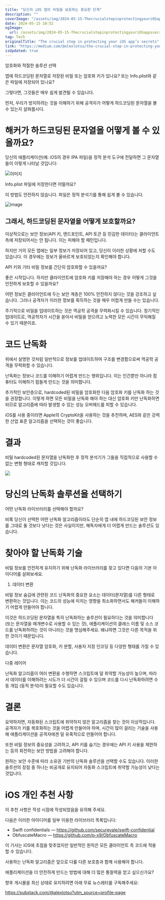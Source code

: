 ```yaml
---
title: "당신의 iOS 앱의 비밀을 보호하는 중요한 단계"
description: ""
coverImage: "/assets/img/2024-05-15-ThecrucialstepinprotectingyouriOSappssecrets_0.png"
date: 2024-05-15 10:52
ogImage: 
  url: /assets/img/2024-05-15-ThecrucialstepinprotectingyouriOSappssecrets_0.png
tag: Tech
originalTitle: "The crucial step in protecting your iOS app’s secrets"
link: "https://medium.com/@alexlotsu/the-crucial-step-in-protecting-your-ios-apps-secrets-4bb5ce151fbe"
isUpdated: true
---
```





암호화와 적절한 솔루션 선택

앱에 하드코딩된 문자열로 저장된 비밀 또는 암호화 키가 있나요? 또는 Info.plist와 같은 파일에 저장되어 있나요?

그렇다면, 그것들은 매우 쉽게 발견될 수 있습니다.

먼저, 우리가 방지하려는 것을 이해하기 위해 공격자가 어떻게 하드코딩된 문자열을 볼 수 있는지 살펴봅시다.



# 해커가 하드코딩된 문자열을 어떻게 볼 수 있을까요?

당신의 애플리케이션(예: iOS의 경우 IPA 파일)을 정적 분석 도구에 전달하면 그 문자열들이 이렇게 나타날 것입니다:

![이미지](/assets/img/2024-05-15-ThecrucialstepinprotectingyouriOSappssecrets_0.png)

Info.plist 파일에 저장한다면 어떨까요?



이 방법도 안전하지 않습니다. 파일은 정적 분석기를 통해 쉽게 볼 수 있습니다.

![image](/assets/img/2024-05-15-ThecrucialstepinprotectingyouriOSappssecrets_1.png)

## 그래서, 하드코딩된 문자열을 어떻게 보호할까요?

이상적으로는 보안 정보(API 키, 엔드포인트, API 토큰 등 민감한 데이터)는 클라이언트 측에 저장되어서는 안 됩니다. 이는 피해야 할 패턴입니다.



하지만 거의 모든 앱에는 일부 정보가 저장되어 있고, 당신이 이러한 상황에 처할 수도 있습니다. 이 경우에는 정보가 올바르게 보호되었는지 확인해야 합니다.

API 키와 기타 비밀 정보를 간단히 암호화할 수 있을까요?

좋은 시작입니다. 하지만 클라이언트에 암호화 키를 저장해야 하는 경우 어떻게 그것을 안전하게 보호할 수 있을까요?

어떤 정보든 클라이언트에 두는 보안 계층은 100% 안전하지 않다는 것을 강조하고 싶습니다. 그러나 공격자가 이러한 정보를 획득하는 것을 매우 어렵게 만들 수는 있습니다.



주기적으로 비밀을 업데이트하는 것은 역공학 공격을 무력화시킬 수 있습니다. 정기적인 업데이트로, 역공학자가 시간을 쏟아서 비밀을 얻으려고 노력한 모든 시간이 무익해질 수 있기 때문이죠.

# 코드 난독화

위에서 설명한 것처럼 일반적으로 정보를 업데이트하여 구조를 변경함으로써 역공학 공격을 무력화할 수 있습니다.

난독화는 정보나 코드를 이해하기 어렵게 만드는 행위입니다. 이는 인간뿐만 아니라 컴퓨터도 이해하기 힘들게 만드는 것을 의미합니다.



추가적인 보안층으로, hardcoded된 비밀을 암호화한 다음 암호화 키를 난독화 하는 것을 권장합니다. 이렇게 하면 모든 비밀을 난독화 해야 하는 대신 암호화 키만 난독화하면 되므로 알고리즘에 따라 발생할 수 있는 성능 오버헤드를 피할 수 있습니다.

iOS를 사용 중이라면 Apple의 CryptoKit을 사용하는 것을 추천하며, AES와 같은 강력한 산업 표준 알고리즘을 선택하는 것이 좋습니다.

# 결과

비밀 hardcoded된 문자열을 난독화한 후 정적 분석기가 그들을 직접적으로 사용할 수 없는 변형 형태로 캐치할 것입니다.



<img src="/assets/img/2024-05-15-ThecrucialstepinprotectingyouriOSappssecrets_2.png" />

# 당신의 난독화 솔루션을 선택하기

어떤 난독화 라이브러리를 선택해야 할까요?

비록 당신이 선택한 어떤 난독화 알고리즘이라도 단순히 앱 내에 하드코딩된 보안 정보를 그대로 둘 것보다 낫다는 것은 사실이지만, 해독자에게 더 어렵게 만드는 솔루션도 있습니다.



# 찾아야 할 난독화 기술

비밀 정보를 안전하게 유지하기 위해 난독화 라이브러리를 찾고 있다면 다음의 기본 아이디어를 살펴보세요.

1. 데이터 변환

비밀 정보 숨김에 관련된 코드 난독화의 중요한 요소는 데이터(문자열)를 다른 형태로 변환하는 것입니다. 이는 코드의 성능에 미치는 영향을 최소화하면서도 해커들이 이해하기 어렵게 만들어야 합니다.



이것은 하드코딩된 문자열을 특히 난독화하는 솔루션이 필요하다는 것을 의미합니다 (또는 문자열을 매개변수로 사용할 수 있는 것), 애플리케이션의 클래스 이름 및 소스 코드를 난독화하려는 것이 아니라는 것을 명심해주세요. 왜냐하면 그것은 다른 목적을 위한 것이기 때문입니다.

데이터 변환은 문자열 암호화, 키 분할, 사용자 지정 인코딩 등 다양한 형태를 가질 수 있습니다.

다중 레이어

난독화 알고리즘이 여러 변환을 수행하면 스크립트에 덜 취약할 가능성이 높으며, 따라서 데이터를 이해하려는 시도가 더 시간이 걸릴 수 있으며 코드를 다시 난독화하려면 수동 개입 (동적 분석)이 필요할 수도 있습니다.



# 결론

요약하자면, 자동화된 스크립트에 취약하지 않은 알고리즘을 찾는 것이 이상적입니다. 공격자가 키를 복호화하는 것을 어렵게 만들어야 하며, 시간이 많이 걸리는 기술을 사용해 애플리케이션을 공격자에겐 덜 유혹적으로 만들어야 합니다.

또한 비밀 정보의 중요성을 고려하고, API 키를 숨기는 경우에는 API 키 사용을 제한하는 등의 회전하는 보안 방법을 고려해야 합니다.

원하는 보안 수준에 따라 소유권 기반의 난독화 솔루션을 선택할 수도 있습니다. 이러한 솔루션의 장점 중 하나는 비공개로 유지되어 자동화 스크립트에 취약할 가능성이 낮다는 것입니다.



# iOS 개인 추천 사항

이 추천 사항은 작성 시점에 작성되었음을 유의해 주세요.

다음은 이러한 아이디어를 일부 이용한 라이브러리 목록입니다:

- Swift confidentials — https://github.com/securevale/swift-confidential
- ObfuscateMacro — https://github.com/p-x9/ObfuscateMacro



이 기사는 iOS에 초점을 맞추었지만 일반적인 원칙은 모든 클라이언트 측 코드에 적용할 수 있습니다.

사용하는 난독화 알고리즘은 앞으로 다룰 다른 보호층과 함께 사용해야 합니다.

애플리케이션을 더 안전하게 만드는 방법에 대해 더 많은 통찰력을 얻고 싶으신가요?

향후 게시물을 최신 상태로 유지하려면 아래 무료 뉴스레터를 구독해주세요:



https://substack.com/@alexlotsu?utm_source=profile-page